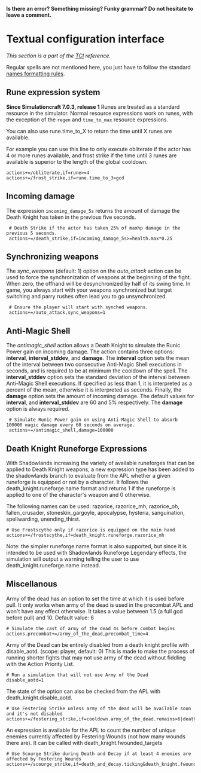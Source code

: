 **Is there an error? Something missing? Funky grammar? Do not hesitate to leave a comment.**



# Textual configuration interface
_This section is a part of the [TCI](TextualConfigurationInterface) reference._

Regular spells are not mentioned here, you just have to follow the standard [names formatting rules](TextualConfigurationInterface#Names_formatting).

## Rune expression system

**Since Simulationcraft 7.0.3, release 1** Runes are treated as a standard resource in the simulator. Normal resource expressions work on runes, with the exception of the `regen` and `time_to_max` resource expressions.

You can also use rune.time_to_X to return the time until X runes are available.

For example you can use this line to only execute obliterate if the actor has 4 or more runes available, and frost strike if the time until 3 runes are available is superior to the length of the global cooldown.
```
actions+=/obliterate,if=rune>=4
actions+=/frost_strike,if=rune.time_to_3>gcd
```


## Incoming damage
The expression `incoming_damage_5s` returns the amount of damage the Death Knight has taken in the previous five seconds.
```
 # Death Strike if the actor has taken 25% of maxhp damage in the previous 5 seconds.
 actions+=/death_strike,if=incoming_damage_5s>=health.max*0.25
```

## Synchronizing weapons
The _sync\_weapons_ (default: 1) option on the _auto\_attack_ action can be used to force the synchronization of weapons at the beginning of the fight. When zero, the offhand will be desynchronized by half of its swing time. In game, you always start with your weapons synchronized but target switching and parry rushes often lead you to go unsynchronized.
```
 # Ensure the player will start with synched weapons.
 actions+=/auto_attack,sync_weapons=1
```

## Anti-Magic Shell
The _antimagic\_shell_ action allows a Death Knight to simulate the Runic Power gain on incoming damage. The action contains three options: **interval**, **interval\_stddev**, and **damage**. The **interval** option sets the mean of the interval between two consecutive Anti-Magic Shell executions in seconds, and is required to be at minimum the cooldown of the spell. The **interval\_stddev** option sets the standard deviation of the interval between Anti-Magic Shell executions. If specified as less than 1, it is interpreted as a percent of the mean, otherwise it is interpreted as seconds. Finally, the **damage** option sets the amount of incoming damage. The default values for **interval**, and **interval\_stddev** are 60 and 5% respectively. The **damage** option is always required.
```
 # Simulate Runic Power gain on using Anti-Magic Shell to absorb 100000 magic damage every 60 seconds on average.
 actions+=/antimagic_shell,damage=100000
```

## Death Knight Runeforge Expressions

With Shadowlands increasing the variety of available runeforges that can be applied to Death Knight weapons, a new expression type has been added to the shadowlands branch to evaluate from the APL whether a given runeforge is equipped or not by a character.
It follows the death_knight.runeforge.name format and returns 1 if the runeforge is applied to one of the character's weapon and 0 otherwise.

The following names can be used: razorice, razorice_mh, razorice_oh, fallen_crusader, stoneskin_gargoyle, apocalypse, hysteria, sanguination, spellwarding, unending_thirst.
```
# Use Frostscythe only if razorice is equipped on the main hand
actions+=/frostscythe,if=death_knight.runeforge.razorice_mh
```
Note: the simpler runeforge.name format is also supported, but since it is intended to be used with Shadowlands Runeforge Legendary effects, the simulation will output a warning telling the user to use death_knight.runeforge.name instead.

## Miscellanous

Army of the dead has an option to set the time at which it is used before pull. It only works when army of the dead is used in the precombat APL and won't have any effect otherwise. It takes a value between 1.5 (a full gcd before pull) and 10. Default value: 6
```
# Simulate the cast of army of the dead 4s before combat begins
actions.precombat+=/army_of_the_dead,precombat_time=4
```

Army of the Dead can be entirely disabled from a death knight profile with disable_aotd. (scope: player, default: 0)
This is made to make the process of running shorter fights that may not use army of the dead without fiddling with the Action Priority List.
```
# Run a simulation that will not use Army of the Dead
disable_aotd=1
```

The state of the option can also be checked from the APL with death_knight.disable_aotd.
```
# Use Festering Strike unless army of the dead will be available soon and it's not disabled
actions+=/festering_strike,if=cooldown.army_of_the_dead.remains>6|death_knight.disable_aotd
```

An expression is available for the APL to count the number of unique enemies currently affected by Festering Wounds (not how many wounds there are).
It can be called with death_knight.fwounded_targets
```
# Use Scourge Strike during Death and Decay if at least 4 enemies are affected by Festering Wounds
actions+=/scourge_strike,if=death_and_decay.ticking&death_knight.fwounded_targets>=4
```